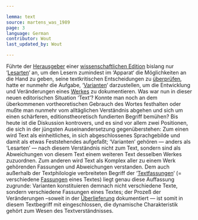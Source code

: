 ```yaml
---

lemma: text
source: martens_was_1989
page: 3
language: German
contributor: Wout
last_updated_by: Wout

---
```


Führte der [Herausgeber](editorScholarly.html) einer [wissenschaftlichen Edition](editionScholarly.html) bislang nur ‘[Lesarten](reading.html)‘ an, um den Lesern zumindest im ‘Apparat‘ die Möglichkeiten an die Hand zu geben, seine textkritischen Entscheidungen zu [überprüfen](verification.html), hatte er nunmehr die Aufgabe, ‘[Varianten](variant.html)‘ darzustellen, um die Entwicklung und Veränderungen eines [Werkes](work.html) zu dokumentieren. Was war nun in dieser neuen editorischen Situation ‘Text’? Konnte man noch an dem überkommenen vortheoretischen Gebrauch des Wortes festhalten oder mußte man nunmehr vom alltäglichen Verständnis abgehen und sich um einen schärferen, editionstheoretisch fundierten Begriff bemühen? Bis heute ist die Diskussion kontrovers, und es sind vor allem zwei Positionen, die sich in der jüngsten Auseinandersetzung gegenüberstehen: Zum einen wird Text als einheitliches, in sich abgeschlossenes Sprachgebilde und damit als etwas Feststehendes aufgefaßt; ‘Varianten’ gehören — anders als ‘Lesarten’ — nach diesem Verständnis nicht zum Text, sondern sind als Abweichungen von diesem Text einem weiteren Text desselben Werkes zuzuordnen. Zum anderen wird Text als Komplex aller zu einem Werk gehörenden Fassungen und Abweichungen verstanden. Dem auch außerhalb der Textphilologie verbreiteten Begriff der ‘[Textfassungen](textVersion.html)‘ (= verschiedene [Fassungen](version.html) eines Textes) liegt genau diese Auffassung zugrunde: Varianten konstituieren demnach nicht verschiedene Texte, sondern verschiedene Fassungen eines Textes; der Prozeß der Veränderungen –soweit in der [Überlieferung](textualTransmission.html) dokumentiert — ist somit in diesem Textbegriff mit eingeschlossen, die dynamische Charakteristik gehört zum Wesen des Textverständnisses.
